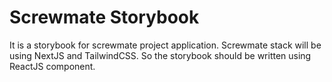 # Screwmate Storybook

It is a storybook for screwmate project application. Screwmate stack will be using NextJS and TailwindCSS. So the storybook should be written using ReactJS component.
